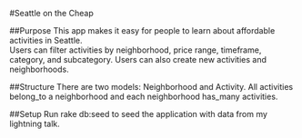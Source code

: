#Seattle on the Cheap

##Purpose
This app makes it easy for people to learn about affordable activities in Seattle.  
Users can filter activities by neighborhood, price range, timeframe, category, and subcategory.
Users can also create new activities and neighborhoods.  

##Structure
There are two models: Neighborhood and Activity.  All activities belong_to a neighborhood and each
neighborhood has_many activities.

##Setup
Run rake db:seed to seed the application with data from my lightning talk. 
